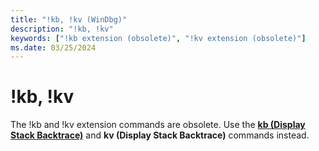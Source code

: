 ```yaml
---
title: "!kb, !kv (WinDbg)"
description: "!kb, !kv"
keywords: ["!kb extension (obsolete)", "!kv extension (obsolete)"]
ms.date: 03/25/2024
---
```


# !kb, !kv

The !kb and !kv extension commands are obsolete. Use the [**kb (Display Stack Backtrace)**](k--kb--kc--kd--kp--kp--kv--display-stack-backtrace-.md) and **kv (Display Stack Backtrace)** commands instead.

